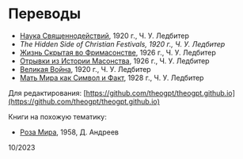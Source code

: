 # Переводы

- [Наука Священнодействий](science-of-sacraments/index.md), 1920 г., Ч. У. Ледбитер
- _The Hidden Side of Christian Festivals, 1920 г., Ч. У. Ледбитер_
- [Жизнь Скрытая во Фримасонстве](hidden-life-in-freemasonry/index.md), 1926 г., Ч. У. Ледбитер
- [Отрывки из Истории Масонства](glimpses-of-masonic-history/index.md), 1926 г., Ч. У. Ледбитер
- [Великая Война](the-great-war/index.md), 1920 г., Ч. У. Ледбитер
- [Мать Мира как Символ и Факт](world-mother/index.md), 1928 г., Ч. У. Ледбитер

Для редактирования: [https://github.com/theogpt/theogpt.github.io](https://github.com/theogpt/theogpt.github.io)

Книги на похожую тематику:

- [Роза Мира](http://rozamira.org/rm/htm), 1958, Д. Андреев

10/2023
